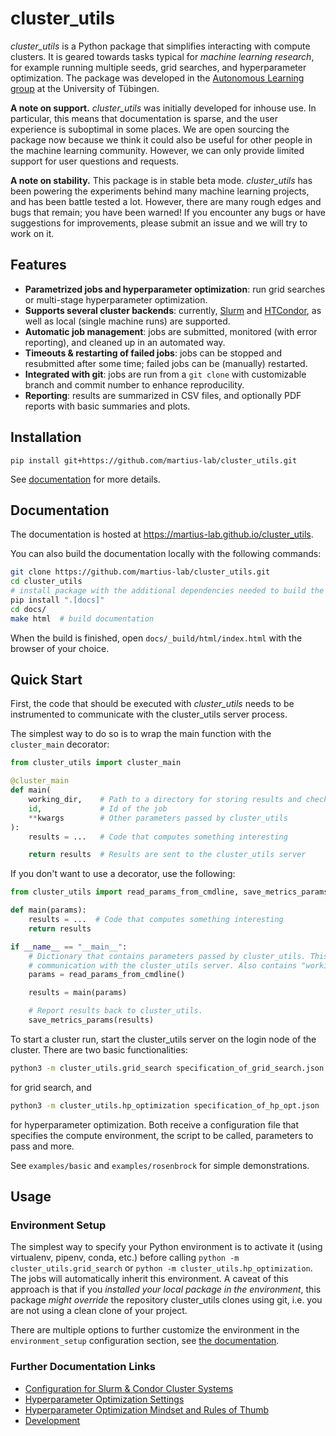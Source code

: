 # cluster_utils

*cluster_utils* is a Python package that simplifies interacting with compute clusters. 
It is geared towards tasks typical for *machine learning research*, for example running multiple seeds, grid searches, and hyperparameter optimization.
The package was developed in the [Autonomous Learning group](https://al.is.mpg.de/) at the University of Tübingen.

**A note on support.**
*cluster_utils* was initially developed for inhouse use.
In particular, this means that documentation is sparse, and the user experience is suboptimal in some places.
We are open sourcing the package now because we think it could also be useful for other people in the machine learning community.
However, we can only provide limited support for user questions and requests.

**A note on stability.**
This package is in stable beta mode.
*cluster_utils* has been powering the experiments behind many machine learning projects, and has been battle tested a lot.
However, there are many rough edges and bugs that remain; you have been warned!
If you encounter any bugs or have suggestions for improvements, please submit an issue and we will try to work on it.

## Features

- **Parametrized jobs and hyperparameter optimization**: run grid searches or multi-stage hyperparameter optimization.
- **Supports several cluster backends**: currently, [Slurm](https://slurm.schedmd.com/) and [HTCondor](https://htcondor.org/), as well as local (single machine runs) are supported. 
- **Automatic job management**: jobs are submitted, monitored (with error reporting), and cleaned up in an automated way.
- **Timeouts & restarting of failed jobs**: jobs can be stopped and resubmitted after some time; failed jobs can be (manually) restarted.
- **Integrated with git**: jobs are run from a `git clone` with customizable branch and commit number to enhance reproducility.
- **Reporting**: results are summarized in CSV files, and optionally PDF reports with basic summaries and plots.

## Installation

```
pip install git+https://github.com/martius-lab/cluster_utils.git
```

See [documentation](https://martius-lab.github.io/cluster_utils/installation.html) for more details.

## Documentation

The documentation is hosted at https://martius-lab.github.io/cluster_utils.

You can also build the documentation locally with the following commands:

```bash
git clone https://github.com/martius-lab/cluster_utils.git
cd cluster_utils
# install package with the additional dependencies needed to build the documentation
pip install ".[docs]"
cd docs/
make html  # build documentation
```
When the build is finished, open ``docs/_build/html/index.html`` with the browser of your choice.

## Quick Start

First, the code that should be executed with *cluster_utils* needs to be instrumented to communicate with the cluster_utils server process.

The simplest way to do so is to wrap the main function with the `cluster_main` decorator:

```python
from cluster_utils import cluster_main

@cluster_main
def main(
    working_dir,    # Path to a directory for storing results and checkpoints
    id,             # Id of the job
    **kwargs        # Other parameters passed by cluster_utils
):
    results = ...   # Code that computes something interesting

    return results  # Results are sent to the cluster_utils server
```

If you don't want to use a decorator, use the following:

```python
from cluster_utils import read_params_from_cmdline, save_metrics_params

def main(params):
    results = ...  # Code that computes something interesting
    return results

if __name__ == "__main__":
    # Dictionary that contains parameters passed by cluster_utils. This call also establishes 
    # communication with the cluster_utils server. Also contains "working_dir" and "id", as above.
    params = read_params_from_cmdline()

    results = main(params)

    # Report results back to cluster_utils.
    save_metrics_params(results)
```

To start a cluster run, start the cluster_utils server on the login node of the cluster.
There are two basic functionalities:

```bash
python3 -m cluster_utils.grid_search specification_of_grid_search.json
```

for grid search, and

```bash
python3 -m cluster_utils.hp_optimization specification_of_hp_opt.json
```

for hyperparameter optimization. 
Both receive a configuration file that specifies the compute environment, the script to be called, 
parameters to pass and more.

See `examples/basic` and `examples/rosenbrock` for simple demonstrations.

## Usage

### Environment Setup

The simplest way to specify your Python environment is to activate it (using virtualenv, pipenv, conda, etc.) before calling `python -m cluster_utils.grid_search` or `python -m cluster_utils.hp_optimization`.
The jobs will automatically inherit this environment.
A caveat of this approach is that if you *installed your local package in the environment*, this package *might override* the repository cluster_utils clones using git, i.e. you are not using a clean clone of your project.

There are multiple options to further customize the environment in the `environment_setup` configuration section, see [the documentation](https://martius-lab.github.io/cluster_utils/configuration.html).

### Further Documentation Links

- [Configuration for Slurm & Condor Cluster Systems](https://martius-lab.github.io/cluster_utils/configuration.html#cluster-requirements)
- [Hyperparameter Optimization Settings](https://martius-lab.github.io/cluster_utils/configuration.html#optimizer-settings)
- [Hyperparameter Optimization Mindset and Rules of Thumb](https://martius-lab.github.io/cluster_utils/usage_mindset_and_rule_of_thumb.html)
- [Development](https://martius-lab.github.io/cluster_utils/setup_devel_env.html)
